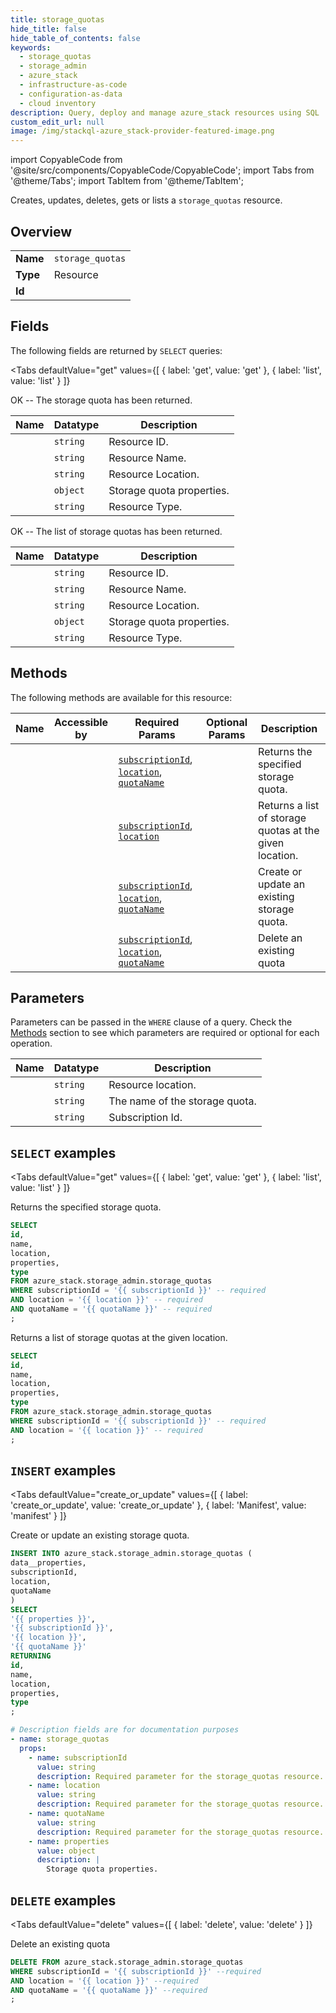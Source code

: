 ```yaml
--- 
title: storage_quotas
hide_title: false
hide_table_of_contents: false
keywords:
  - storage_quotas
  - storage_admin
  - azure_stack
  - infrastructure-as-code
  - configuration-as-data
  - cloud inventory
description: Query, deploy and manage azure_stack resources using SQL
custom_edit_url: null
image: /img/stackql-azure_stack-provider-featured-image.png
---
```


import CopyableCode from '@site/src/components/CopyableCode/CopyableCode';
import Tabs from '@theme/Tabs';
import TabItem from '@theme/TabItem';

Creates, updates, deletes, gets or lists a <code>storage_quotas</code> resource.

## Overview
<table><tbody>
<tr><td><b>Name</b></td><td><code>storage_quotas</code></td></tr>
<tr><td><b>Type</b></td><td>Resource</td></tr>
<tr><td><b>Id</b></td><td><CopyableCode code="azure_stack.storage_admin.storage_quotas" /></td></tr>
</tbody></table>

## Fields

The following fields are returned by `SELECT` queries:

<Tabs
    defaultValue="get"
    values={[
        { label: 'get', value: 'get' },
        { label: 'list', value: 'list' }
    ]}
>
<TabItem value="get">

OK -- The storage quota has been returned.

<table>
<thead>
    <tr>
    <th>Name</th>
    <th>Datatype</th>
    <th>Description</th>
    </tr>
</thead>
<tbody>
<tr>
    <td><CopyableCode code="id" /></td>
    <td><code>string</code></td>
    <td>Resource ID.</td>
</tr>
<tr>
    <td><CopyableCode code="name" /></td>
    <td><code>string</code></td>
    <td>Resource Name.</td>
</tr>
<tr>
    <td><CopyableCode code="location" /></td>
    <td><code>string</code></td>
    <td>Resource Location.</td>
</tr>
<tr>
    <td><CopyableCode code="properties" /></td>
    <td><code>object</code></td>
    <td>Storage quota properties.</td>
</tr>
<tr>
    <td><CopyableCode code="type" /></td>
    <td><code>string</code></td>
    <td>Resource Type.</td>
</tr>
</tbody>
</table>
</TabItem>
<TabItem value="list">

OK -- The list of storage quotas has been returned.

<table>
<thead>
    <tr>
    <th>Name</th>
    <th>Datatype</th>
    <th>Description</th>
    </tr>
</thead>
<tbody>
<tr>
    <td><CopyableCode code="id" /></td>
    <td><code>string</code></td>
    <td>Resource ID.</td>
</tr>
<tr>
    <td><CopyableCode code="name" /></td>
    <td><code>string</code></td>
    <td>Resource Name.</td>
</tr>
<tr>
    <td><CopyableCode code="location" /></td>
    <td><code>string</code></td>
    <td>Resource Location.</td>
</tr>
<tr>
    <td><CopyableCode code="properties" /></td>
    <td><code>object</code></td>
    <td>Storage quota properties.</td>
</tr>
<tr>
    <td><CopyableCode code="type" /></td>
    <td><code>string</code></td>
    <td>Resource Type.</td>
</tr>
</tbody>
</table>
</TabItem>
</Tabs>

## Methods

The following methods are available for this resource:

<table>
<thead>
    <tr>
    <th>Name</th>
    <th>Accessible by</th>
    <th>Required Params</th>
    <th>Optional Params</th>
    <th>Description</th>
    </tr>
</thead>
<tbody>
<tr>
    <td><a href="#get"><CopyableCode code="get" /></a></td>
    <td><CopyableCode code="select" /></td>
    <td><a href="#parameter-subscriptionId"><code>subscriptionId</code></a>, <a href="#parameter-location"><code>location</code></a>, <a href="#parameter-quotaName"><code>quotaName</code></a></td>
    <td></td>
    <td>Returns the specified storage quota.</td>
</tr>
<tr>
    <td><a href="#list"><CopyableCode code="list" /></a></td>
    <td><CopyableCode code="select" /></td>
    <td><a href="#parameter-subscriptionId"><code>subscriptionId</code></a>, <a href="#parameter-location"><code>location</code></a></td>
    <td></td>
    <td>Returns a list of storage quotas at the given location.</td>
</tr>
<tr>
    <td><a href="#create_or_update"><CopyableCode code="create_or_update" /></a></td>
    <td><CopyableCode code="insert" /></td>
    <td><a href="#parameter-subscriptionId"><code>subscriptionId</code></a>, <a href="#parameter-location"><code>location</code></a>, <a href="#parameter-quotaName"><code>quotaName</code></a></td>
    <td></td>
    <td>Create or update an existing storage quota.</td>
</tr>
<tr>
    <td><a href="#delete"><CopyableCode code="delete" /></a></td>
    <td><CopyableCode code="delete" /></td>
    <td><a href="#parameter-subscriptionId"><code>subscriptionId</code></a>, <a href="#parameter-location"><code>location</code></a>, <a href="#parameter-quotaName"><code>quotaName</code></a></td>
    <td></td>
    <td>Delete an existing quota</td>
</tr>
</tbody>
</table>

## Parameters

Parameters can be passed in the `WHERE` clause of a query. Check the [Methods](#methods) section to see which parameters are required or optional for each operation.

<table>
<thead>
    <tr>
    <th>Name</th>
    <th>Datatype</th>
    <th>Description</th>
    </tr>
</thead>
<tbody>
<tr id="parameter-location">
    <td><CopyableCode code="location" /></td>
    <td><code>string</code></td>
    <td>Resource location.</td>
</tr>
<tr id="parameter-quotaName">
    <td><CopyableCode code="quotaName" /></td>
    <td><code>string</code></td>
    <td>The name of the storage quota.</td>
</tr>
<tr id="parameter-subscriptionId">
    <td><CopyableCode code="subscriptionId" /></td>
    <td><code>string</code></td>
    <td>Subscription Id.</td>
</tr>
</tbody>
</table>

## `SELECT` examples

<Tabs
    defaultValue="get"
    values={[
        { label: 'get', value: 'get' },
        { label: 'list', value: 'list' }
    ]}
>
<TabItem value="get">

Returns the specified storage quota.

```sql
SELECT
id,
name,
location,
properties,
type
FROM azure_stack.storage_admin.storage_quotas
WHERE subscriptionId = '{{ subscriptionId }}' -- required
AND location = '{{ location }}' -- required
AND quotaName = '{{ quotaName }}' -- required
;
```
</TabItem>
<TabItem value="list">

Returns a list of storage quotas at the given location.

```sql
SELECT
id,
name,
location,
properties,
type
FROM azure_stack.storage_admin.storage_quotas
WHERE subscriptionId = '{{ subscriptionId }}' -- required
AND location = '{{ location }}' -- required
;
```
</TabItem>
</Tabs>


## `INSERT` examples

<Tabs
    defaultValue="create_or_update"
    values={[
        { label: 'create_or_update', value: 'create_or_update' },
        { label: 'Manifest', value: 'manifest' }
    ]}
>
<TabItem value="create_or_update">

Create or update an existing storage quota.

```sql
INSERT INTO azure_stack.storage_admin.storage_quotas (
data__properties,
subscriptionId,
location,
quotaName
)
SELECT 
'{{ properties }}',
'{{ subscriptionId }}',
'{{ location }}',
'{{ quotaName }}'
RETURNING
id,
name,
location,
properties,
type
;
```
</TabItem>
<TabItem value="manifest">

```yaml
# Description fields are for documentation purposes
- name: storage_quotas
  props:
    - name: subscriptionId
      value: string
      description: Required parameter for the storage_quotas resource.
    - name: location
      value: string
      description: Required parameter for the storage_quotas resource.
    - name: quotaName
      value: string
      description: Required parameter for the storage_quotas resource.
    - name: properties
      value: object
      description: |
        Storage quota properties.
```
</TabItem>
</Tabs>


## `DELETE` examples

<Tabs
    defaultValue="delete"
    values={[
        { label: 'delete', value: 'delete' }
    ]}
>
<TabItem value="delete">

Delete an existing quota

```sql
DELETE FROM azure_stack.storage_admin.storage_quotas
WHERE subscriptionId = '{{ subscriptionId }}' --required
AND location = '{{ location }}' --required
AND quotaName = '{{ quotaName }}' --required
;
```
</TabItem>
</Tabs>
